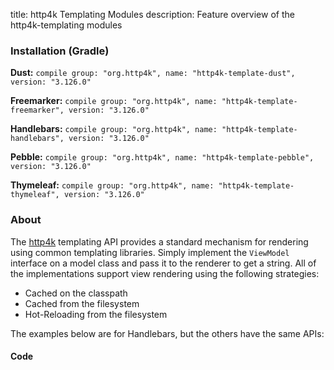 title: http4k Templating Modules
description: Feature overview of the http4k-templating modules

### Installation (Gradle)
**Dust:** ```compile group: "org.http4k", name: "http4k-template-dust", version: "3.126.0"```

**Freemarker:** ```compile group: "org.http4k", name: "http4k-template-freemarker", version: "3.126.0"```

**Handlebars:** ```compile group: "org.http4k", name: "http4k-template-handlebars", version: "3.126.0"```

**Pebble:** ```compile group: "org.http4k", name: "http4k-template-pebble", version: "3.126.0"```

**Thymeleaf:** ```compile group: "org.http4k", name: "http4k-template-thymeleaf", version: "3.126.0"```

### About
The [http4k] templating API provides a standard mechanism for rendering using common templating libraries. Simply implement the `ViewModel` interface on a model class and pass it to the renderer to get a string. All of the implementations support view rendering using the following strategies:

* Cached on the classpath
* Cached from the filesystem
* Hot-Reloading from the filesystem

The examples below are for Handlebars, but the others have the same APIs:

#### Code  [<img class="octocat"/>](https://github.com/http4k/http4k/blob/master/src/docs/guide/modules/templating/example.kt)

 <script src="https://gist-it.appspot.com/https://github.com/http4k/http4k/blob/master/src/docs/guide/modules/templating/example.kt"></script>

[http4k]: https://http4k.org
